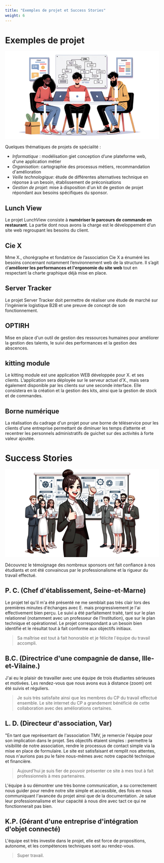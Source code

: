 ```yaml
---
title: "Exemples de projet et Success Stories"
weight: 6
---
```


# Exemples de projet

![](/images/miage/team02.webp)

Quelques thématiques de projets de spécialité :

* *Informatique* : modélisation giet conception d’une plate­forme web, d'une application métier
* *Organisation*: cartographie des processus métiers, recommandation d'amélioration
* *Veille technologique*: étude de différentes alternatives technique en réponse à un besoin, établissement de préconisations
* *Gestion de projet*: mise à disposition d'un kit de gestion de projet répondant aux besoins spécifiques du sponsor.

## Lunch View

Le projet LunchView consiste à **numériser le parcours de commande en restaurant**. La partie dont nous avons la charge est le développement d’un site web regroupant les besoins du client.

## Cie X

Mme X., chorégraphe et fondatrice de l’association Cie X a énuméré les besoins concernant notamment l’environnement web de la structure. Il s’agit d’**améliorer les performances et l'ergonomie du site web** tout en respectant la charte graphique déjà mise en place.

## Server Tracker

Le projet Server Tracker doit permettre de réaliser une étude de marché sur l'ingénierie logistique B2B et une preuve de concept de son fonctionnement.

## OPTIRH

Mise en place d'un outil de gestion des ressources humaines pour améliorer la gestion des talents, le suivi des performances et la gestion des abscences.

## kitting module

Le kitting module est une application WEB développée pour X. et ses clients. L’application sera déployée sur le serveur actuel d’X., mais sera également disponible par les clients sur une seconde interface. Elle consistera en la création et la gestion des kits, ainsi que la gestion de stock et de commandes.

## Borne numérique

La réalisation du cadrage d'un projet pour une borne de téléservice pour les clients d'une entreprise permettant de diminuer les temps d’attente et recentrer les personnels administratifs de guichet sur des activités à forte valeur ajoutée.

# Success Stories

![](/images/miage/happy-sponsor.webp)

Découvrez le témoignage des nombreux sponsors ont fait confiance à nos étudiants et ont été convaincus par le professionalisme et la rigueur du travail effectué.

## P. C. (Chef d'établissement, Seine-et-Marne)

Le projet tel qu'il m'a été présenté ne me semblait pas très clair lors des premières minutes d'échanges avec E. mais progressivement je l'ai effectivement bien perçu.
Le suivi a été parfaitement traité, tant sur le plan relationnel (notamment avec un professeur de l'Institution), que sur le plan technique et opérationnel.
Le projet correspondant a un besoin bien identifié et le résultat tout à fait conforme aux objectifs initiaux.

> Sa maîtrise est tout à fait honorable et je félicite l'équipe du travail accompli.

## B.C. (Directrice d'une compagnie de danse, Ille-et-Vilaine.)

J'ai eu le plaisir de travailler avec une équipe de trois étudiantes sérieuses et motivées. Les rendez-vous que nous avons eus à distance (zoom) ont été suivis et réguliers.

> Je suis très satisfaite ainsi que les membres du CP du travail effectué ensemble. Le site internet du CP  a grandement bénéficié de cette collaboration  avec des améliorations certaines.

## L. D. (Directeur d'association, Var)

"En tant que représentant de l'association TMV, je remercie l'équipe pour son implication dans le projet. Ses objectifs étaient simples : permettre la visibilité de notre association, rendre le processus de contact simple via la mise en place de formulaire. Le site est satisfaisant et remplit nos attentes, nous n'aurions pas pu le faire nous-mêmes avec notre capacité technique et financière.

> Aujourd'hui je suis fier de pouvoir présenter ce site à mes tout à fait professionnels à mes partenaires.

L'équipe à su démontrer une très bonne communication, a su correctement nous guider pour rendre notre site simple et accessible, des fois en nous communiquant l'avancée du projet ainsi que de la documentation. Je salue leur professionnalisme et leur capacité à nous dire avec tact ce qui ne fonctionnerait pas bien.

## K.P. (Gérant d'une entreprise d'intégration d'objet connecté)

L'équipe est très investie dans le projet, elle est force de propositions, autonome, et les compétences techniques sont au rendez-vous.

> Super travail.


